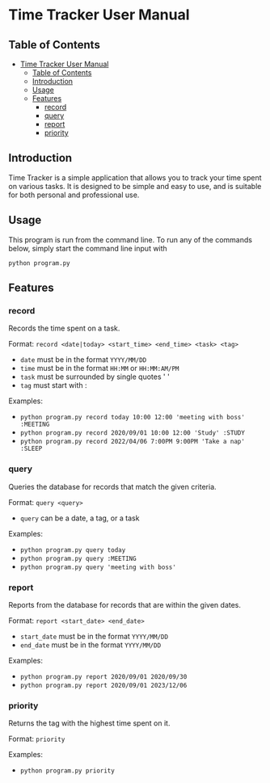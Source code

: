 # Time Tracker User Manual

## Table of Contents

- [Time Tracker User Manual](#time-tracker-user-manual)
  - [Table of Contents](#table-of-contents)
  - [Introduction](#introduction)
  - [Usage](#usage)
  - [Features](#features)
    - [record](#record)
    - [query](#query)
    - [report](#report)
    - [priority](#priority)

## Introduction

Time Tracker is a simple application that allows you to track your time spent on various tasks. It is designed to be simple and easy to use, and is suitable for both personal and professional use.

## Usage

This program is run from the command line. To run any of the commands below, simply start the command line input with

```
python program.py
```

## Features

### record

Records the time spent on a task.

Format: `record <date|today> <start_time> <end_time> <task> <tag>`

- `date` must be in the format `YYYY/MM/DD`
- `time` must be in the format `HH:MM` or `HH:MM:AM/PM`
- `task` must be surrounded by single quotes \' \'
- `tag` must start with :

Examples:

- `python program.py record today 10:00 12:00 'meeting with boss' :MEETING`
- `python program.py record 2020/09/01 10:00 12:00 'Study' :STUDY`
- `python program.py record 2022/04/06 7:00PM 9:00PM 'Take a nap' :SLEEP`

### query

Queries the database for records that match the given criteria.

Format: `query <query>`

- `query` can be a date, a tag, or a task

Examples:

- `python program.py query today`
- `python program.py query :MEETING`
- `python program.py query 'meeting with boss'`

### report

Reports from the database for records that are within the given dates.

Format: `report <start_date> <end_date>`

- `start_date` must be in the format `YYYY/MM/DD`
- `end_date` must be in the format `YYYY/MM/DD`

Examples:

- `python program.py report 2020/09/01 2020/09/30`
- `python program.py report 2020/09/01 2023/12/06`

### priority

Returns the tag with the highest time spent on it.

Format: `priority`

Examples:

- `python program.py priority`
